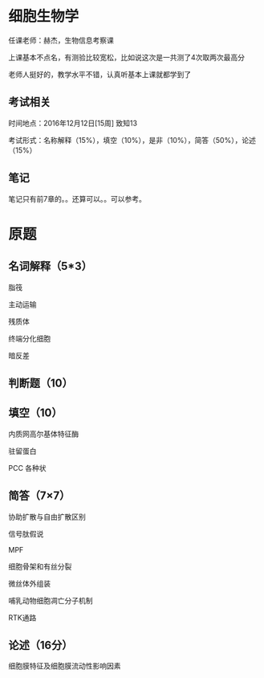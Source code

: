 # 细胞生物学

任课老师：赫杰，生物信息考察课

上课基本不点名，有测验比较宽松，比如说这次是一共测了4次取两次最高分

老师人挺好的，教学水平不错，认真听基本上课就都学到了

## 考试相关

时间地点：2016年12月12日[15周] 致知13

考试形式：名称解释（15%），填空（10%），是非（10%），简答（50%），论述（15%）

## 笔记

笔记只有前7章的。。还算可以。。可以参考。

# 原题

## 名词解释（5*3）

脂筏

主动运输

残质体

终端分化细胞

暗反差

## 判断题（10）

## 填空（10）

内质网高尔基体特征酶

驻留蛋白

PCC  各种状

## 简答（7×7）

协助扩散与自由扩散区别

信号肽假说

MPF

细胞骨架和有丝分裂

微丝体外组装

哺乳动物细胞凋亡分子机制

RTK通路

## 论述（16分）

细胞膜特征及细胞膜流动性影响因素
